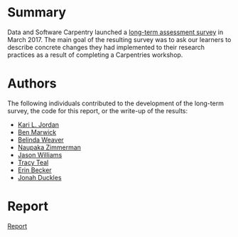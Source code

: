 # Summary
Data and Software Carpentry launched a [long-term assessment survey](https://github.com/carpentries/assessment-projects/blob/master/joint-carpentry-projects/long-term-survey/long_term_survey.pdf) in March 2017. The main goal of the resulting survey was to ask our learners to describe concrete changes they had implemented to their research practices as a result of completing a Carpentries workshop. 

# Authors
The following individuals contributed to the development of the long-term survey, the code for this report, or the write-up of the results: 
+ [Kari L. Jordan](https://github.com/kariljordan) 
+ [Ben Marwick](https://github.com/benmarwick) 
+ [Belinda Weaver](https://github.com/weaverbel) 
+ [Naupaka Zimmerman]() 
+ [Jason Williams](https://github.com/JasonJWilliamsNY) 
+ [Tracy Teal](https://github.com/tracykteal) 
+ [Erin Becker](https://github.com/ErinBecker) 
+ [Jonah Duckles](https://github.com/jduckles)   

# Report
[Report](https://carpentries.github.io/assessment-projects/joint-carpentry-projects/long-term-survey/report.html) 
